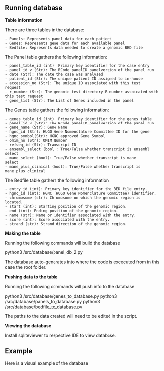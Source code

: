 ## Running database ##


**Table information**

There are three tables in the database:

    - Panels: Represents panel data for each patient
    - Genes: Represents gene data for each available panel
    - Bedfile: Represents data needed to create a genomic BED file

The Panel table gathers the following information:

    - panel_table_id (int): Primary key identifier for the case entry
    - panel_id_v (Str): The RCode_panelID_panelversion of the panel run
    - date (Str): The date the case was analysed
    - patient_id (Str): The unique patient ID assigned to in-house
    - accession_no (Str): The unique ID associated with this test
    request
    - r_number (Str): The genomic test directory R number assoicated with
    this test request
    - gene_list (Str): The List of Genes included in the panel

The Genes table gathers the following information:

    - genes_table_id (int): Primary key identifier for the genes table
    - panel_id_v (Str): The RCode_panelID_panelversion of the panel run
    - gene_name (Str): Gene Name
    - hgnc_id (Str): HUGO Gene Nomenclature Committee ID for the gene
    - hgnc_symbol(Str): HGNC approved Gene Symbol
    - omim_no (Str): OMIM Number
    - refseq_id (Str): Transcript ID
    - ensembl_select (bool): True/False whether transcript is ensembl
    select
    - mane_select (bool): True/False whether transcript is mane
    select
    - mane_plus_clinical (bool): True/False whether transcript is
    mane plus clinical

The Bedfile table gathers the following information:

    - entry_id (int): Primary key identifier for the BED file entry.
    - hgnc_id (int): HGNC (HUGO Gene Nomenclature Committee) identifier.
    - chromosome (str): Chromosome on which the genomic region is
    located.
    - start (int): Starting position of the genomic region.
    - end (int): Ending position of the genomic region.
    - name (str): Name or identifier associated with the entry.
    - score (int): Score associated with the entry.
    - strand (str): Strand direction of the genomic region.

**Making the table**

Running the following commands will build the database

python3 /src/database/panel_db_2.py

The database auto-generates into where the code is excecuted from
in this case the root folder.

**Pushing data to the table**

Running the following commands will push info to the database

python3 /src/database/genes_to_database.py
python3 /src/database/panels_to_database.py
python3 /src/database/bedfile_to_database.py

The paths to the data created will need to be edited in the script.

**Viewing the database**

Install sqliteviewer to respective IDE to view database.

## Example ##

Here is a visual example of the database